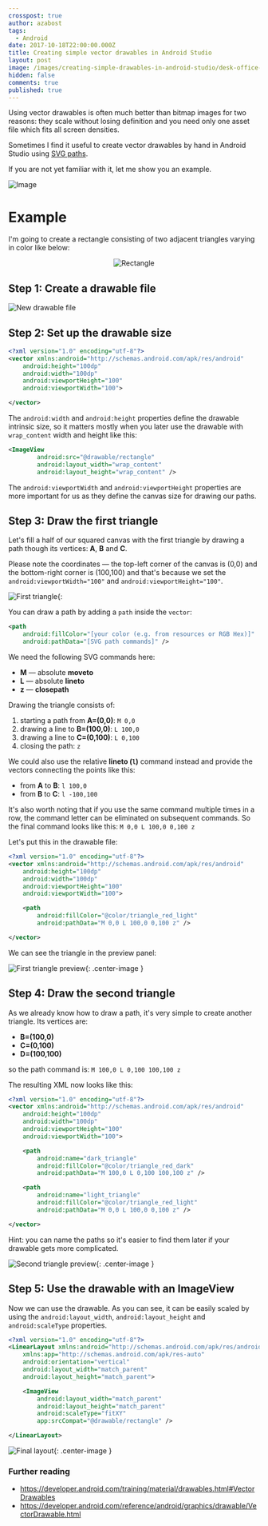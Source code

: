 ```yaml
---
crosspost: true
author: azabost
tags:
  - Android
date: 2017-10-18T22:00:00.000Z
title: Creating simple vector drawables in Android Studio
layout: post
image: /images/creating-simple-drawables-in-android-studio/desk-office-pen-ruler.jpg
hidden: false
comments: true
published: true
---
```

Using vector drawables is often much better than bitmap images for two reasons: they scale without losing definition and you need only one asset file which fits all screen densities.

Sometimes I find it useful to create vector drawables by hand in Android Studio using [SVG paths](https://www.w3.org/TR/SVG/paths.html).

If you are not yet familiar with it, let me show you an example.

![Image](/images/creating-simple-drawables-in-android-studio/desk-office-pen-ruler.jpg)

# Example

I'm going to create a rectangle consisting of two adjacent triangles varying in color like below:

<center>

![Rectangle](/images/creating-simple-drawables-in-android-studio/expected-rectangle-2.png)

</center>

## Step 1: Create a drawable file

![New drawable file](/images/creating-simple-drawables-in-android-studio/new_drawable.png)

## Step 2: Set up the drawable size

```xml
<?xml version="1.0" encoding="utf-8"?>
<vector xmlns:android="http://schemas.android.com/apk/res/android"
    android:height="100dp"
    android:width="100dp"
    android:viewportHeight="100"
    android:viewportWidth="100">

</vector>
```

The `android:width` and `android:height` properties define the drawable intrinsic size, so it matters mostly when you later use the drawable with `wrap_content` width and height like this:

```xml
<ImageView
        android:src="@drawable/rectangle"
        android:layout_width="wrap_content"
        android:layout_height="wrap_content" />
```

The `android:viewportWidth` and `android:viewportHeight` properties are more important for us as they define the canvas size for drawing our paths.

## Step 3: Draw the first triangle

Let's fill a half of our squared canvas with the first triangle by drawing a path though its vertices: **A**, **B** and **C**.

Please note the coordinates &mdash; the top-left corner of the canvas is (0,0) and the bottom-right corner is (100,100) and that's because we set the `android:viewportWidth="100"` and `android:viewportHeight="100"`.

![First triangle](/images/creating-simple-drawables-in-android-studio/first_triangle.png){: 

You can draw a path by adding a `path` inside the `vector`:

```xml
<path
    android:fillColor="[your color (e.g. from resources or RGB Hex)]"
    android:pathData="[SVG path commands]" />
```

We need the following SVG commands here:

* **M**  &mdash; absolute **moveto**
* **L**  &mdash; absolute **lineto**
* **z**  &mdash; **closepath**

Drawing the triangle consists of:

1. starting a path from **A=(0,0)**: `M 0,0`
2. drawing a line to **B=(100,0)**: `L 100,0`
3. drawing a line to **C=(0,100)**: `L 0,100`
4. closing the path: `z`

We could also use the relative **lineto (`l`)** command instead and provide the vectors connecting the points like this:

* from **A** to **B**: `l 100,0`
* from **B** to **C**: `l -100,100`

It's also worth noting that if you use the same command multiple times in a row, the command letter can be eliminated on subsequent commands. So the final command looks like this: `M 0,0 L 100,0 0,100 z`

Let's put this in the drawable file:

```xml
<?xml version="1.0" encoding="utf-8"?>
<vector xmlns:android="http://schemas.android.com/apk/res/android"
    android:height="100dp"
    android:width="100dp"
    android:viewportHeight="100"
    android:viewportWidth="100">

    <path
        android:fillColor="@color/triangle_red_light"
        android:pathData="M 0,0 L 100,0 0,100 z" />

</vector>
```

We can see the triangle in the preview panel:

![First triangle preview](/images/creating-simple-drawables-in-android-studio/first_triangle_preview.png){: .center-image }

## Step 4: Draw the second triangle

As we already know how to draw a path, it's very simple to create another triangle. Its vertices are:

* **B=(100,0)**
* **C=(0,100)**
* **D=(100,100)**

so the path command is: `M 100,0 L 0,100 100,100 z`

The resulting XML now looks like this:

```xml
<?xml version="1.0" encoding="utf-8"?>
<vector xmlns:android="http://schemas.android.com/apk/res/android"
    android:height="100dp"
    android:width="100dp"
    android:viewportHeight="100"
    android:viewportWidth="100">

    <path
        android:name="dark_triangle"
        android:fillColor="@color/triangle_red_dark"
        android:pathData="M 100,0 L 0,100 100,100 z" />

    <path
        android:name="light_triangle"
        android:fillColor="@color/triangle_red_light"
        android:pathData="M 0,0 L 100,0 0,100 z" />

</vector>
```

Hint: you can name the paths so it's easier to find them later if your drawable gets more complicated.

![Second triangle preview](/images/creating-simple-drawables-in-android-studio/second_triangle_preview.png){: .center-image }

## Step 5: Use the drawable with an ImageView

Now we can use the drawable. As you can see, it can be easily scaled by using the `android:layout_width`, `android:layout_height` and `android:scaleType` properties.

```xml
<?xml version="1.0" encoding="utf-8"?>
<LinearLayout xmlns:android="http://schemas.android.com/apk/res/android"
    xmlns:app="http://schemas.android.com/apk/res-auto"
    android:orientation="vertical"
    android:layout_width="match_parent"
    android:layout_height="match_parent">

    <ImageView
        android:layout_width="match_parent"
        android:layout_height="match_parent"
        android:scaleType="fitXY"
        app:srcCompat="@drawable/rectangle" />

</LinearLayout>
```

![Final layout](/images/creating-simple-drawables-in-android-studio/layout.png){: .center-image }

### Further reading

* <https://developer.android.com/training/material/drawables.html#VectorDrawables>
* <https://developer.android.com/reference/android/graphics/drawable/VectorDrawable.html>